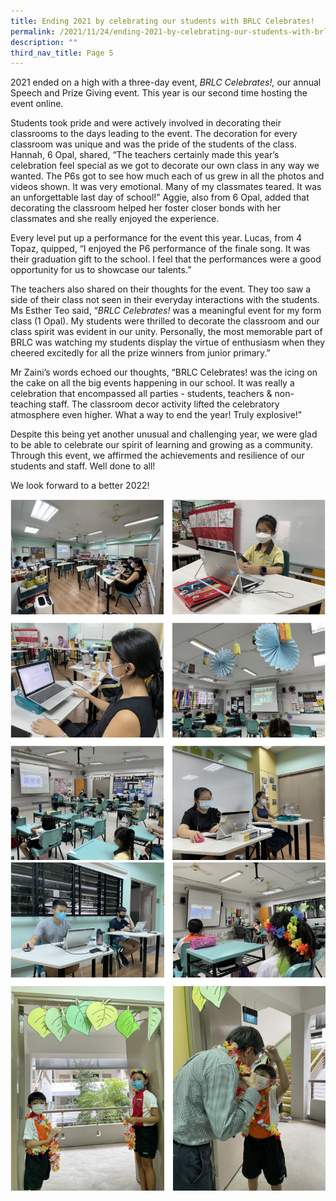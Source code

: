 ```yaml
---
title: Ending 2021 by celebrating our students with BRLC Celebrates!
permalink: /2021/11/24/ending-2021-by-celebrating-our-students-with-brlc-celebrates/
description: ""
third_nav_title: Page 5
---
```


<p>2021 ended on a high with a three-day event,&nbsp;<em>BRLC Celebrates!,</em>&nbsp;our annual Speech and Prize Giving event. This year is our second time hosting the event online.</p>
<p>Students took pride and were actively involved in decorating their classrooms to the days leading to the event. The decoration for every classroom was unique and was the pride of the students of the class. Hannah, 6 Opal, shared, &ldquo;The teachers certainly made this year&rsquo;s celebration feel special as we got to decorate our own class in any way we wanted. The P6s got to see how much each of us grew in all the photos and videos shown. It was very emotional. Many of my classmates teared. It was an unforgettable last day of school!&rdquo; Aggie, also from 6 Opal, added that decorating the classroom helped her foster closer bonds with her classmates and she really enjoyed the experience.</p>
<p>Every level put up a performance for the event this year. Lucas, from 4 Topaz, quipped, &ldquo;I enjoyed the P6 performance of the finale song. It was their graduation gift to the school. I feel that the performances were a good opportunity for us to showcase our talents.&rdquo;</p>
<p>The teachers also shared on their thoughts for the event. They too saw a side of their class not seen in their everyday interactions with the students. Ms Esther Teo said, &ldquo;<em>BRLC Celebrates!&nbsp;</em>was a meaningful event for my form class (1 Opal). My students were thrilled to decorate the classroom and our class spirit was evident in our unity. Personally, the most memorable part of BRLC was watching my students display the virtue of enthusiasm when they cheered excitedly for all the prize winners from junior primary.&rdquo;</p>
<p>Mr Zaini&rsquo;s words echoed our thoughts, &ldquo;BRLC Celebrates! was the icing on the cake on all the big events happening in our school. It was really a celebration that encompassed all parties - students, teachers &amp; non-teaching staff. The classroom decor activity lifted the celebratory atmosphere even higher. What a way to end the year! Truly explosive!&rdquo;</p>
<p>Despite this being yet another unusual and challenging year, we were glad to be able to celebrate our spirit of learning and growing as a community. Through this event, we affirmed the achievements and resilience of our students and staff. Well done to all!</p>
<p>We look forward to a better 2022!</p>
<img src="/images/ending1.png">
<img src="/images/ending2.png">